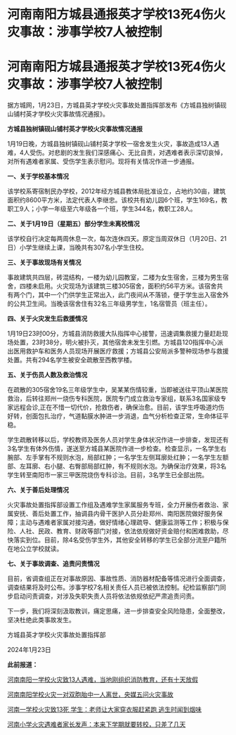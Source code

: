 # 河南南阳方城县通报英才学校13死4伤火灾事故：涉事学校7人被控制

# 河南南阳方城县通报英才学校13死4伤火灾事故：涉事学校7人被控制

据方城网，1月23日，方城县英才学校火灾事故处置指挥部发布《方城县独树镇砚山铺村英才学校火灾事故情况通报》。

**方城县独树镇砚山铺村英才学校火灾事故情况通报**

1月19日晚，方城县独树镇砚山铺村英才学校一宿舍发生火灾，事故造成13人遇难，4人受伤。对悲剧的发生我们深感痛心、无比自责，对遇难者表示深切哀悼，对所有遇难者家属、受伤学生表示慰问。现将有关情况作进一步通报。

**一、关于学校基本情况**

该学校系寄宿制民办学校，2012年经方城县教体局批准设立，占地约30亩，建筑面积约8600平方米，法定代表人李继忠。该校共有幼儿园6个班，学生169名，教职工9人；小学一年级至六年级各一个班，学生344名，教职工28人。

**二、关于1月19日（星期五）部分学生未离校情况**

该学校自行决定每两周休息一次，每次连休四天。原定当周双休日（1月20日、21日）小学生继续上课，当晚共有307名小学生住校。

**三、关于事故现场有关情况**

事故建筑共四层，砖混结构，一楼为幼儿园教室，二楼为女生宿舍，三楼为男生宿舍，四楼未启用。火灾现场为该建筑三楼305宿舍，面积约56平方米。该宿舍共有两个门，其中一个门供学生正常出入，此门夜间从不落锁，便于学生出入宿舍外的公共卫生间。当晚该宿舍住有32名三年级男学生，1名宿管员（班主任）。

**四、关于火灾发生后救援情况**

1月19日23时00分，方城县消防救援大队指挥中心接警，迅速调集救援力量赶赴现场处置，23时38分，明火被扑灭，其他宿舍未发生引燃。方城县120指挥中心派出医用救护车和医务人员现场开展医疗救援；方城县公安局派多警种现场参与救援处置。共有294名学生被安全疏散至西教学楼。

**五、关于伤员人数及救治情况**

在疏散的305宿舍19名三年级学生中，吴某某伤情较重，当即被送往平顶山某医院救治，后转往郑州一烧伤专科医院，医院专门成立救治专家组，联系3名国家级专家远程会诊,正在不惜一切代价，抢救伤者，确保治愈。目前，该学生呼吸道灼伤好转，创面包扎治疗，气道黏膜水肿进一步消退，血气分析检查正常，生命体征平稳。

学生疏散转移以后，学校教师及医务人员对学生身体状况作进一步排查，发现还有3名学生有体外伤情，遂送至方城县某医院作进一步检查。检查显示，一名学生右腕部、左手掌有不规则水泡，局部红肿；一名学生左侧耳廓处红肿；一名学生左额部、左耳廓、右小腿、右臀部局部红肿，有不规则水泡。为确保治疗效果，将3名学生转至南阳市一家三甲医院烧伤专科诊治。目前，3名学生已全部出院。

**六、关于善后处理情况**

火灾事故处置指挥部设置工作组及遇难学生家属服务专班，全力开展伤者救治、家属安抚、善后处置工作，抽调县内骨干医护人员分赴郑州、南阳医院做好服务保障；主动与遇难者家属对接沟通，做好情绪心理疏导、健康监测等工作；积极与保险、人社、民政、教育、财政等部门对接，依法依规做好资金赔付和困难救助，尽快落实到位。目前，除4名受伤学生外，其他安全转移的学生已全部分流至户籍所在地公立学校就读。

**七、关于事故调查、追责问责情况**

目前，省调查组正在对事故原因、事故性质、消防器材配备等情况进行全面调查，调查结果将及时公布。涉事学校7名相关责任人员已被依法控制。纪检监察部门同步启动问责调查，对涉及失职失责人员将依法依规依纪严肃追责问责。

下一步，我们将深刻汲取教训，痛定思痛，进一步排查安全风险隐患，全面整改，坚决杜绝此类事故发生。

方城县英才学校火灾事故处置指挥部

2024年1月23日

**此前报道：**

[河南南阳一学校火灾致13人遇难，当地刚组织消防教育，还有十天放假](https://news.qq.com/rain/a/20240120A041DX00)

[河南南阳学校火灾一对双胞胎中一人离世，央媒五问火灾事故](https://news.qq.com/rain/a/20240120A050M800)

[河南一学校火灾致13死 学生：老师让大家穿衣服赶紧跑
逃生时闻到烟味](https://news.qq.com/rain/a/20240120A03MN500)

[河南小学火灾遇难者家长发声：本来下学期就要转校，只差了几天 ](https://news.qq.com/rain/a/20240121V02DF600)

